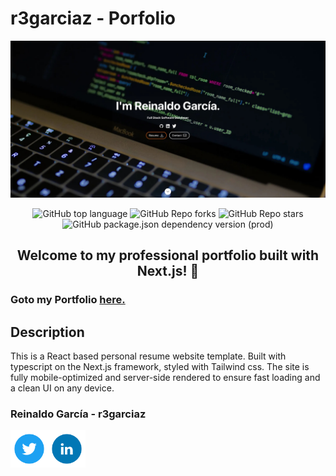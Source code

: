 # r3garciaz - Porfolio

![](resume-screenshot.jpg?raw=true 'r3garciaz Portfolio Website Template')

<div align="center">

[//]: # (<img alt="GitHub release &#40;latest by date including pre-releases" src="https://img.shields.io/github/v/release/r3garciaz/portfolio-nextjs?include_prereleases">)

<img alt="GitHub top language" src="https://img.shields.io/github/languages/top/r3garciaz/portfolio-nextjs?style=flat">

<img alt="GitHub Repo forks" src="https://img.shields.io/github/forks/r3garciaz/portfolio-nextjs?style=flat&color=success">

<img alt="GitHub Repo stars" src="https://img.shields.io/github/stars/r3garciaz/portfolio-nextjs?style=flat&color=yellow">

<img alt="GitHub package.json dependency version (prod)" src="https://img.shields.io/github/package-json/dependency-version/r3garciaz/portfolio-nextjs/react?style=flat">

[//]: # (<img alt="Github Repo Sponsors" src="https://img.shields.io/github/sponsors/r3garciaz?style=flat&color=blueviolet">)

## Welcome to my professional portfolio built with Next.js! 🚀

</div>

### Goto my Portfolio [here.](https://r3garciaz.dev)

## Description

This is a React based personal resume website template. Built with typescript on the Next.js framework, styled with Tailwind css. The site is fully mobile-optimized and server-side rendered to ensure fast loading and a clean UI on any device.

### Reinaldo García - r3garciaz

<a href="https://twitter.com/r3garciaz"><img src="https://github.com/aritraroy/social-icons/blob/master/twitter-icon.png?raw=true" width="60"></a><a href="https://www.linkedin.com/in/r3garciaz/"><img src="https://github.com/aritraroy/social-icons/blob/master/linkedin-icon.png?raw=true" width="60"></a>

[//]: # ([![GitHub followers]&#40;https://img.shields.io/github/followers/r3garciaz.svg?style=social&label=Follow&#41;]&#40;https://github.com/r3garciaz/&#41;)



